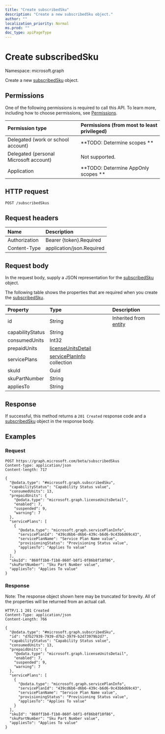 ```yaml
---
title: "Create subscribedSku"
description: "Create a new subscribedSku object."
author: ""
localization_priority: Normal
ms.prod: ""
doc_type: apiPageType
---
```


# Create subscribedSku

Namespace: microsoft.graph

Create a new [subscribedSku](../resources/subscribedsku.md) object.

## Permissions
One of the following permissions is required to call this API. To learn more, including how to choose permissions, see [Permissions](/concepts/permissions-reference.md).

|Permission type|Permissions (from most to least privileged)|
|:---|:---|
|Delegated (work or school account)|**TODO: Determine scopes **|
|Delegated (personal Microsoft account)|Not supported.|
|Application|**TODO: Determine AppOnly scopes **|

## HTTP request
<!-- {
  "blockType": "ignored"
}
-->
``` http
POST /subscribedSkus
```

## Request headers
|Name|Description|
|:---|:---|
|Authorization|Bearer {token}.Required|
|Content-Type|application/json.Required|

## Request body
In the request body, supply a JSON representation for the [subscribedSku](../resources/subscribedsku.md) object.

The following table shows the properties that are required when you create the [subscribedSku](../resources/subscribedsku.md).

|Property|Type|Description|
|:---|:---|:---|
|id|String| Inherited from [entity](../resources/entity.md)|
|capabilityStatus|String||
|consumedUnits|Int32||
|prepaidUnits|[licenseUnitsDetail](../resources/licenseunitsdetail.md)||
|servicePlans|[servicePlanInfo](../resources/serviceplaninfo.md) collection||
|skuId|Guid||
|skuPartNumber|String||
|appliesTo|String||



## Response
If successful, this method returns a `201 Created` response code and a [subscribedSku](../resources/subscribedsku.md) object in the response body.

## Examples

### Request
<!-- {
  "blockType": "request",
  "name": "create_subscribedsku_from_subscribedskus"
}
-->
``` http
POST https://graph.microsoft.com/beta/subscribedSkus
Content-type: application/json
Content-length: 717

{
  "@odata.type": "#microsoft.graph.subscribedSku",
  "capabilityStatus": "Capability Status value",
  "consumedUnits": 13,
  "prepaidUnits": {
    "@odata.type": "microsoft.graph.licenseUnitsDetail",
    "enabled": 7,
    "suspended": 9,
    "warning": 7
  },
  "servicePlans": [
    {
      "@odata.type": "microsoft.graph.servicePlanInfo",
      "servicePlanId": "439cd6b6-d6b6-439c-b6d6-9c43b6d69c43",
      "servicePlanName": "Service Plan Name value",
      "provisioningStatus": "Provisioning Status value",
      "appliesTo": "Applies To value"
    }
  ],
  "skuId": "860ff1b8-f1b8-860f-b8f1-0f86b8f10f86",
  "skuPartNumber": "Sku Part Number value",
  "appliesTo": "Applies To value"
}
```

### Response
Note: The response object shown here may be truncated for brevity. All of the properties will be returned from an actual call.
<!-- {
  "blockType": "response",
  "truncated": true,
  "@odata.type": "microsoft.graph.subscribedsku"
}
-->
``` http
HTTP/1.1 201 Created
Content-Type: application/json
Content-Length: 766

{
  "@odata.type": "#microsoft.graph.subscribedSku",
  "id": "d7b27939-7939-d7b2-3979-b2d73979b2d7",
  "capabilityStatus": "Capability Status value",
  "consumedUnits": 13,
  "prepaidUnits": {
    "@odata.type": "microsoft.graph.licenseUnitsDetail",
    "enabled": 7,
    "suspended": 9,
    "warning": 7
  },
  "servicePlans": [
    {
      "@odata.type": "microsoft.graph.servicePlanInfo",
      "servicePlanId": "439cd6b6-d6b6-439c-b6d6-9c43b6d69c43",
      "servicePlanName": "Service Plan Name value",
      "provisioningStatus": "Provisioning Status value",
      "appliesTo": "Applies To value"
    }
  ],
  "skuId": "860ff1b8-f1b8-860f-b8f1-0f86b8f10f86",
  "skuPartNumber": "Sku Part Number value",
  "appliesTo": "Applies To value"
}
```

